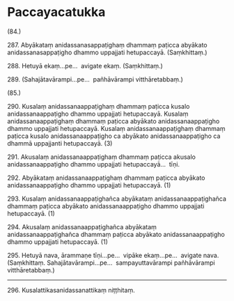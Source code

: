 

# Paccayacatukka





(84.)

287\. Abyākataṃ anidassanasappaṭighaṃ dhammaṃ paṭicca abyākato anidassanasappaṭigho dhammo uppajjati hetupaccayā. (Saṃkhittaṃ.)

288\. Hetuyā ekaṃ…pe…  avigate ekaṃ. (Saṃkhittaṃ.)

289\. (Sahajātavārampi…pe…  pañhāvārampi vitthāretabbaṃ.)

(85.)

290\. Kusalaṃ anidassanaappaṭighaṃ dhammaṃ paṭicca kusalo anidassanaappaṭigho dhammo uppajjati hetupaccayā. Kusalaṃ anidassanaappaṭighaṃ dhammaṃ paṭicca abyākato anidassanaappaṭigho dhammo uppajjati hetupaccayā. Kusalaṃ anidassanaappaṭighaṃ dhammaṃ paṭicca kusalo anidassanaappaṭigho ca abyākato anidassanaappaṭigho ca dhammā uppajjanti hetupaccayā. (3)

291\. Akusalaṃ anidassanaappaṭighaṃ dhammaṃ paṭicca akusalo anidassanaappaṭigho dhammo uppajjati hetupaccayā…  tīṇi.

292\. Abyākataṃ anidassanaappaṭighaṃ dhammaṃ paṭicca abyākato anidassanaappaṭigho dhammo uppajjati hetupaccayā. (1)

293\. Kusalaṃ anidassanaappaṭighañca abyākataṃ anidassanaappaṭighañca dhammaṃ paṭicca abyākato anidassanaappaṭigho dhammo uppajjati hetupaccayā. (1)

294\. Akusalaṃ anidassanaappaṭighañca abyākataṃ anidassanaappaṭighañca dhammaṃ paṭicca abyākato anidassanaappaṭigho dhammo uppajjati hetupaccayā. (1)

295\. Hetuyā nava, ārammaṇe tīṇi…pe…  vipāke ekaṃ…pe…  avigate nava. (Saṃkhittaṃ. Sahajātavārampi…pe…  sampayuttavārampi pañhāvārampi vitthāretabbaṃ.)

---

296\. Kusalattikasanidassanattikaṃ niṭṭhitaṃ.





